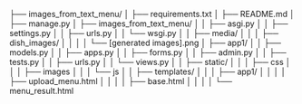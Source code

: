 ├── images_from_text_menu/
│   ├── requirements.txt
│   ├── README.md
│   ├── manage.py
│   ├── images_from_text_menu/
│   │   ├── asgi.py
│   │   ├── settings.py
│   │   ├── urls.py
│   │   └── wsgi.py
│   │   ├── media/
│   │   │   ├── dish_images/
│   │   │   │   └── [generated images].png
│   ├── app1/
│   │   ├── models.py
│   │   ├── apps.py
│   │   ├── forms.py
│   │   ├── admin.py
│   │   ├── tests.py
│   │   ├── urls.py
│   │   └── views.py
│   │   ├── static/
│   │   │   ├── css
│   │   │   ├── images
│   │   │   └── js
│   │   ├── templates/
│   │   │   ├── app1/
│   │   │   │   ├── upload_menu.html
│   │   │   │   ├── base.html
│   │   │   │   └── menu_result.html
